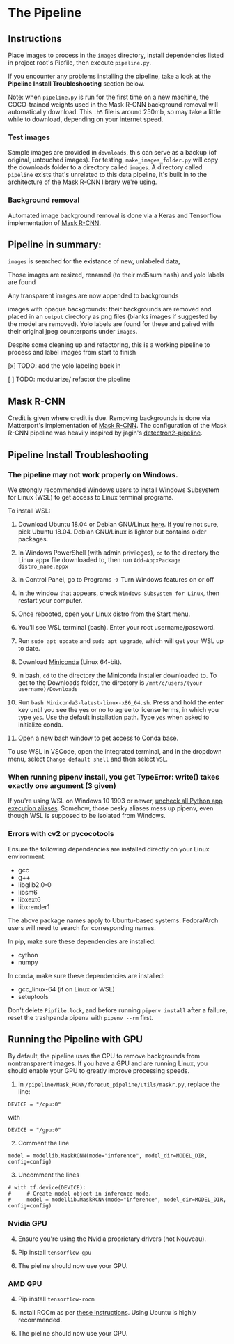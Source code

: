 # The Pipeline

## Instructions

Place images to process in the `images` directory, install dependencies listed in project root's Pipfile, then execute `pipeline.py`.

If you encounter any problems installing the pipeline, take a look at the **Pipeline Install Troubleshooting** section below.

Note: when `pipeline.py` is run for the first time on a new machine, the COCO-trained weights used in the Mask R-CNN background removal will automatically download. This `.h5` file is around 250mb, so may take a little while to download, depending on your internet speed.

### Test images

Sample images are provided in `downloads`, this can serve as a backup (of original, untouched images). For testing, `make_images_folder.py` will copy the downloads folder to a directory called `images`. A directory called `pipeline` exists that's unrelated to this data pipeline, it's built in to the architecture of the Mask R-CNN library we're using.

### Background removal

Automated image background removal is done via a Keras and Tensorflow implementation of [Mask R-CNN](https://github.com/matterport/Mask_RCNN/).

## Pipeline in summary:

`images` is searched for the existance of new, unlabeled data,

Those images are resized, renamed (to their md5sum hash) and yolo labels are found

Any transparent images are now appended to backgrounds

images with opaque backgrounds: their backgrounds are removed and placed in an `output` directory as png files (blanks images if suggested by the model are removed). Yolo labels are found for these and paired with their original jpeg counterparts under `images`.

Despite some cleaning up and refactoring, this is a working pipeline to process and label images from start to finish

[x] TODO: add the yolo labeling back in

[ ] TODO: modularize/ refactor the pipeline


## Mask R-CNN

Credit is given where credit is due. Removing backgrounds is done via Matterport's implementation of [Mask R-CNN](https://github.com/matterport/Mask_RCNN/). The configuration of the Mask R-CNN pipeline was heavily inspired by jagin's [detectron2-pipeline](https://github.com/jagin/detectron2-pipeline).

## Pipeline Install Troubleshooting

### The pipeline may not work properly on Windows.
We strongly recommended Windows users to install Windows Subsystem for Linux (WSL) to get access to Linux terminal programs.

To install WSL:

1. Download Ubuntu 18.04 or Debian GNU/Linux [here](https://docs.microsoft.com/en-us/windows/wsl/install-manual). If you're not sure, pick Ubuntu 18.04. Debian GNU/Linux is lighter but contains older packages.

2. In Windows PowerShell (with admin privileges), `cd` to the directory the Linux appx file downloaded to, then run `Add-AppxPackage distro_name.appx`

3. In Control Panel, go to Programs -> Turn Windows features on or off

4. In the window that appears, check `Windows Subsystem for Linux`, then restart your computer.

5. Once rebooted, open your Linux distro from the Start menu.

6. You'll see WSL terminal (bash). Enter your root username/password.

7. Run `sudo apt update` and `sudo apt upgrade`, which will get your WSL up to date.

8. Download [Miniconda](https://docs.conda.io/en/latest/miniconda.html) (Linux 64-bit).

9. In bash, `cd` to the directory the Miniconda installer downloaded to. To get to the Downloads folder, the directory is `/mnt/c/users/(your username)/Downloads`

10. Run `bash Miniconda3-latest-linux-x86_64.sh`. Press and hold the enter key until you see the yes or no to agree to license terms, in which you type `yes`. Use the default installation path. Type `yes` when asked to initialize conda.

11. Open a new bash window to get access to Conda base.

To use WSL in VSCode, open the integrated terminal, and in the dropdown menu, select `Change default shell` and then select `WSL`.

### When running pipenv install, you get TypeError: write() takes exactly one argument (3 given)

If you're using WSL on Windows 10 1903 or newer, [uncheck all Python app execution aliases](https://superuser.com/questions/1437590/typing-python-on-windows-10-version-1903-command-prompt-opens-microsoft-stor). Somehow, those pesky aliases mess up pipenv, even though WSL is supposed to be isolated from Windows.

### Errors with cv2 or pycocotools

Ensure the following dependencies are installed directly on your Linux environment:

* gcc
* g++
* libglib2.0-0
* libsm6
* libxext6
* libxrender1

The above package names apply to Ubuntu-based systems. Fedora/Arch users will need to search for corresponding names.

In pip, make sure these dependencies are installed:

* cython
* numpy

In conda, make sure these dependencies are installed:

* gcc_linux-64 (if on Linux or WSL)
* setuptools

Don't delete `Pipfile.lock`, and before running `pipenv install` after a failure, reset the trashpanda pipenv with `pipenv --rm` first.

## Running the Pipeline with GPU

By default, the pipeline uses the CPU to remove backgrounds from nontransparent images. If you have a GPU and are running Linux, you should enable your GPU to greatly improve processing speeds.

1. In `/pipeline/Mask_RCNN/forecut_pipeline/utils/maskr.py`, replace the line:
```
DEVICE = "/cpu:0"
```
with
```
DEVICE = "/gpu:0"
```

2. Comment the line
```
model = modellib.MaskRCNN(mode="inference", model_dir=MODEL_DIR, config=config)
```

3. Uncomment the lines
```
# with tf.device(DEVICE):
#     # Create model object in inference mode.
#     model = modellib.MaskRCNN(mode="inference", model_dir=MODEL_DIR, config=config)
```
### Nvidia GPU

4. Ensure you're using the Nvidia proprietary drivers (not Nouveau).

5. Pip install `tensorflow-gpu`

6. The pieline should now use your GPU.

### AMD GPU

4. Pip install `tensorflow-rocm`

5. Install ROCm as per [these instructions](https://github.com/RadeonOpenCompute/ROCm). Using Ubuntu is highly recommended.

6. The pieline should now use your GPU.